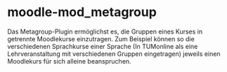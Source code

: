 # moodle-mod_metagroup
Das Metagroup-Plugin ermöglichst es, die Gruppen eines Kurses in getrennte Moodlekurse einzutragen.
Zum Beispiel können so die verschiedenen Sprachkurse einer Sprache (In TUMonline als eine Lehrveranstaltung mit verschiedenen Gruppen eingetragen)
jeweils einen Moodlekurs für sich alleine beanspruchen.
